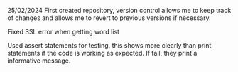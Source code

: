 25/02/2024
First created repository, version control allows me to keep track of changes and allows me to revert to previous versions if necessary. 

Fixed SSL error when getting word list

Used assert statements for testing, this shows more clearly than print statements if the code is working as expected. If fail, they print a informative message.